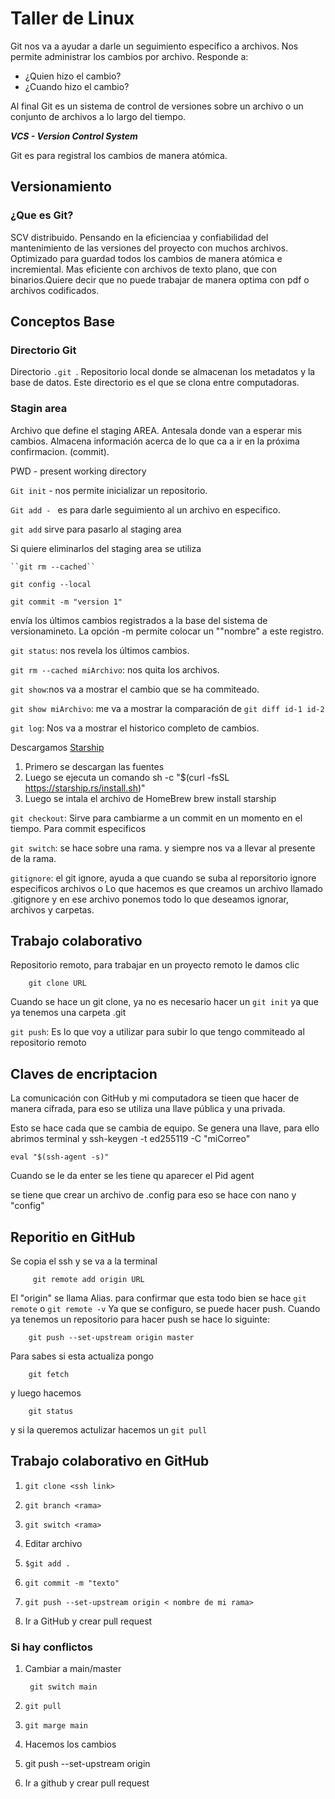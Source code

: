 # Taller de Linux 

Git nos va a ayudar a darle un seguimiento específico a archivos. 
Nos permite administrar los cambios por archivo. Responde a:
* ¿Quien hizo el cambio?
* ¿Cuando hizo el cambio?

Al final Git es un sistema de control de versiones sobre un archivo o un conjunto de archivos a lo largo del tiempo. 

***VCS - Version Control System***

Git es para registral los cambios de manera atómica. 

## Versionamiento

### ¿Que es Git?

SCV distribuido. 
Pensando en la eficienciaa y confiabilidad del mantenimiento de las versiones del proyecto con muchos archivos. 
Optimizado para guardad todos los cambios de manera atómica e incremiental. 
Mas eficiente con archivos de texto plano, que con binarios.Quiere decir que no puede trabajar de manera optima con pdf o archivos codificados.

## Conceptos Base

### Directorio Git
Directorio ``.git ``.
Repositorio local donde se almacenan los metadatos y la base de datos. Este directorio es el que se clona entre computadoras.
### Stagin area
Archivo que define el staging AREA. Antesala donde van a esperar mis cambios. 
Almacena información acerca de lo que ca a ir en la próxima confirmacion. (commit).

PWD - present working directory 

``Git init`` - nos permite inicializar un repositorio. 

``Git add - ``  es para darle seguimiento al un archivo en especifico. 

``git add`` sirve para pasarlo al staging area 

Si quiere eliminarlos del staging area 
se utiliza 

    ``git rm --cached``

``git config --local ``

``git commit -m "version 1"``

envía los últimos cambios registrados a la base del sistema de versionamineto. 
La opción -m permite colocar un ""nombre" a este registro. 

``git status``: nos revela los últimos cambios.

``git rm --cached miArchivo``: nos quita los archivos.

``git show``:nos va a mostrar el cambio que se ha commiteado.

``git show miArchivo``: me va a mostrar la comparación de ``git diff id-1 id-2``

``git log``: Nos va a mostrar el historico completo de cambios.

Descargamos [Starship](https://starship.rs/guide/#%F0%9F%9A%80-installation) 

1. Primero se descargan las fuentes 
2. Luego se ejecuta un comando sh -c "$(curl -fsSL https://starship.rs/install.sh)"
3. Luego se intala el archivo de HomeBrew brew install starship

``git checkout``: Sirve para cambiarme a un commit en un momento en el tiempo. Para commit especificos 

``git switch``: se hace sobre una rama. y siempre nos va a llevar al presente de la rama.

``gitignore``: el git ignore, ayuda a que cuando se suba al reporsitorio ignore especificos archivos o Lo que hacemos es que creamos un archivo llamado .gitignore y en ese archivo ponemos todo lo que deseamos ignorar, archivos y carpetas. 

## Trabajo colaborativo
Repositorio remoto, para trabajar en un proyecto remoto le damos clic

        git clone URL

Cuando se hace un git clone, ya no es necesario hacer un ``git init`` ya que ya tenemos una carpeta .git 

``git push``:  Es lo que voy a utilizar para subir lo que tengo commiteado al repositorio remoto


## Claves de encriptacion
La comunicación con GitHub y mi computadora se tieen que hacer de manera cifrada, para eso se utiliza una llave pública
y una privada.

Esto se hace cada que se cambia de equipo. Se genera una llave, para ello abrimos terminal y 
    ssh-keygen -t ed255119 -C "miCorreo"

``eval "$(ssh-agent -s)"``

Cuando se le da enter se les tiene qu aparecer el Pid agent 

se tiene que crear un archivo de .config 
para eso se hace con nano y "config"
    
## Reporitio en GitHub

Se copia el ssh y se va a la terminal 

         git remote add origin URL 

El "origin" se llama Alias.
para confirmar que esta todo bien se hace ``git remote`` o ``git remote -v``
Ya que se configuro, se puede hacer push.
Cuando ya tenemos un repositorio para hacer push se hace lo siguinte:

        git push --set-upstream origin master

Para sabes si esta actualiza pongo 

        git fetch

y luego hacemos 

        git status

y si la queremos actulizar hacemos un ``git pull``

## Trabajo colaborativo en GitHub

1. ``git clone <ssh link>``

2. ``git branch <rama>``

3. ``git switch <rama>``

4. Editar archivo

5. ``$git add .``

6. ``git commit -m "texto"``

7. ``git push --set-upstream origin < nombre de mi rama>``

8. Ir a GitHub y crear pull request

### Si hay conflictos

1. Cambiar a main/master

        git switch main

2. ``git pull``
3. ``git marge main``
4. Hacemos los cambios 
5. git push --set-upstream origin <nombre de rama>
6. Ir a github y crear pull request 



    
    
















